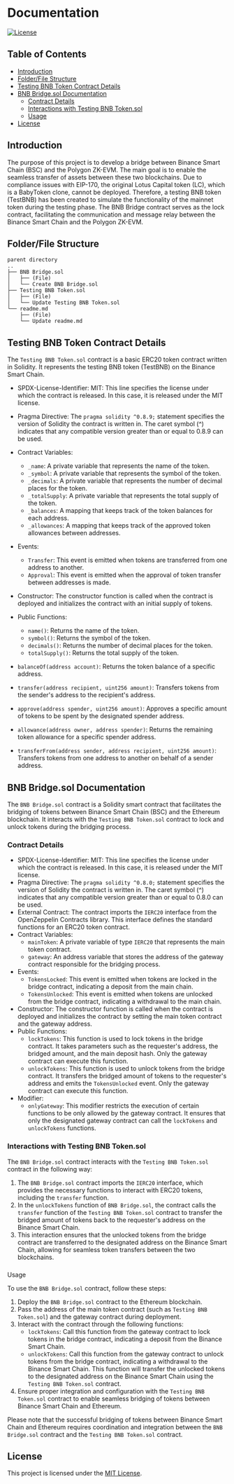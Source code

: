 # Documentation

[![License](https://img.shields.io/badge/License-MIT-blue.svg)](https://github.com/StefanIsMe/Lotus-Capital-Hub-Token/blob/main/LICENSE)

## Table of Contents

- [Introduction](#introduction)
- [Folder/File Structure](#folderfile-structure)
- [Testing BNB Token Contract Details](#testing-bnb-token-contract-details)
- [BNB Bridge.sol Documentation](#bnb-bridgesol-documentation)
  - [Contract Details](#contract-details)
  - [Interactions with Testing BNB Token.sol](#interactions-with-testing-bnb-tokensol)
  - [Usage](#usage)
- [License](#license)

## Introduction

The purpose of this project is to develop a bridge between Binance Smart Chain (BSC) and the Polygon ZK-EVM. The main goal is to enable the seamless transfer of assets between these two blockchains. Due to compliance issues with EIP-170, the original Lotus Capital token (LC), which is a BabyToken clone, cannot be deployed. Therefore, a testing BNB token (TestBNB) has been created to simulate the functionality of the mainnet token during the testing phase. The BNB Bridge contract serves as the lock contract, facilitating the communication and message relay between the Binance Smart Chain and the Polygon ZK-EVM.

## Folder/File Structure

```
parent directory
..
├── BNB Bridge.sol
│   ├── (File)
│   └── Create BNB Bridge.sol
├── Testing BNB Token.sol
│   ├── (File)
│   └── Update Testing BNB Token.sol
└── readme.md
    ├── (File)
    └── Update readme.md
```

## Testing BNB Token Contract Details

The `Testing BNB Token.sol` contract is a basic ERC20 token contract written in Solidity. It represents the testing BNB token (TestBNB) on the Binance Smart Chain.

- SPDX-License-Identifier: MIT: This line specifies the license under which the contract is released. In this case, it is released under the MIT license.
- Pragma Directive: The `pragma solidity ^0.8.9;` statement specifies the version of Solidity the contract is written in. The caret symbol (^) indicates that any compatible version greater than or equal to 0.8.9 can be used.
- Contract Variables:
  - `_name`: A private variable that represents the name of the token.
  - `_symbol`: A private variable that represents the symbol of the token.
  - `_decimals`: A private variable that represents the number of decimal places for the token.
  - `_totalSupply`: A private variable that represents the total supply of the token.
  - `_balances`: A mapping that keeps track of the token balances for each address.
  - `_allowances`: A mapping that keeps track of the approved token allowances between addresses.
- Events:
  - `Transfer`: This event is emitted when tokens are transferred from one address to another.
  - `Approval`: This event is emitted when the approval of token transfer between addresses is made.
- Constructor: The constructor function is called when the contract is deployed and initializes the contract with an initial supply of tokens.
- Public Functions:
  - `name()`: Returns the name of the token.
  - `symbol()`: Returns the symbol of the token.
  - `decimals()`: Returns the number of decimal places for the token.
  - `totalSupply()`: Returns the total supply of the token.
 

 - `balanceOf(address account)`: Returns the token balance of a specific address.
  - `transfer(address recipient, uint256 amount)`: Transfers tokens from the sender's address to the recipient's address.
  - `approve(address spender, uint256 amount)`: Approves a specific amount of tokens to be spent by the designated spender address.
  - `allowance(address owner, address spender)`: Returns the remaining token allowance for a specific spender address.
  - `transferFrom(address sender, address recipient, uint256 amount)`: Transfers tokens from one address to another on behalf of a sender address.

## BNB Bridge.sol Documentation

The `BNB Bridge.sol` contract is a Solidity smart contract that facilitates the bridging of tokens between Binance Smart Chain (BSC) and the Ethereum blockchain. It interacts with the `Testing BNB Token.sol` contract to lock and unlock tokens during the bridging process.

### Contract Details

- SPDX-License-Identifier: MIT: This line specifies the license under which the contract is released. In this case, it is released under the MIT license.
- Pragma Directive: The `pragma solidity ^0.8.0;` statement specifies the version of Solidity the contract is written in. The caret symbol (^) indicates that any compatible version greater than or equal to 0.8.0 can be used.
- External Contract: The contract imports the `IERC20` interface from the OpenZeppelin Contracts library. This interface defines the standard functions for an ERC20 token contract.
- Contract Variables:
  - `mainToken`: A private variable of type `IERC20` that represents the main token contract.
  - `gateway`: An address variable that stores the address of the gateway contract responsible for the bridging process.
- Events:
  - `TokensLocked`: This event is emitted when tokens are locked in the bridge contract, indicating a deposit from the main chain.
  - `TokensUnlocked`: This event is emitted when tokens are unlocked from the bridge contract, indicating a withdrawal to the main chain.
- Constructor: The constructor function is called when the contract is deployed and initializes the contract by setting the main token contract and the gateway address.
- Public Functions:
  - `lockTokens`: This function is used to lock tokens in the bridge contract. It takes parameters such as the requester's address, the bridged amount, and the main deposit hash. Only the gateway contract can execute this function.
  - `unlockTokens`: This function is used to unlock tokens from the bridge contract. It transfers the bridged amount of tokens to the requester's address and emits the `TokensUnlocked` event. Only the gateway contract can execute this function.
- Modifier: 
  - `onlyGateway`: This modifier restricts the execution of certain functions to be only allowed by the gateway contract. It ensures that only the designated gateway contract can call the `lockTokens` and `unlockTokens` functions.

### Interactions with Testing BNB Token.sol

The `BNB Bridge.sol` contract interacts with the `Testing BNB Token.sol` contract in the following way:

1. The `BNB Bridge.sol` contract imports the `IERC20` interface, which provides the necessary functions to interact with ERC20 tokens, including the `transfer` function.
2. In the `unlockTokens` function of `BNB Bridge.sol`, the contract calls the `transfer` function of the `Testing BNB Token.sol` contract to transfer the bridged amount of tokens back to the requester's address on the Binance Smart Chain.
3. This interaction ensures that the unlocked tokens from the bridge contract are transferred to the designated address on the Binance Smart Chain, allowing for seamless token transfers between the two blockchains.

###

 Usage

To use the `BNB Bridge.sol` contract, follow these steps:

1. Deploy the `BNB Bridge.sol` contract to the Ethereum blockchain.
2. Pass the address of the main token contract (such as `Testing BNB Token.sol`) and the gateway contract during deployment.
3. Interact with the contract through the following functions:
   - `lockTokens`: Call this function from the gateway contract to lock tokens in the bridge contract, indicating a deposit from the Binance Smart Chain.
   - `unlockTokens`: Call this function from the gateway contract to unlock tokens from the bridge contract, indicating a withdrawal to the Binance Smart Chain. This function will transfer the unlocked tokens to the designated address on the Binance Smart Chain using the `Testing BNB Token.sol` contract.
4. Ensure proper integration and configuration with the `Testing BNB Token.sol` contract to enable seamless bridging of tokens between Binance Smart Chain and Ethereum.

Please note that the successful bridging of tokens between Binance Smart Chain and Ethereum requires coordination and integration between the `BNB Bridge.sol` contract and the `Testing BNB Token.sol` contract.

## License

This project is licensed under the [MIT License](https://github.com/StefanIsMe/Lotus-Capital-Hub-Token/blob/main/LICENSE).
